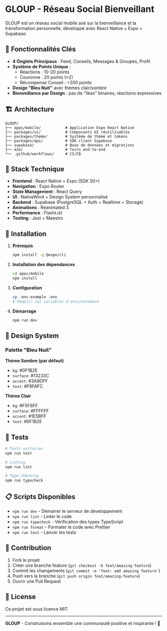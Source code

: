 # GLOUP - Réseau Social Bienveillant

GLOUP est un réseau social mobile axé sur la bienveillance et la transformation personnelle, développé avec React Native + Expo + Supabase.

## 🌟 Fonctionnalités Clés

- **4 Onglets Principaux** : Feed, Conseils, Messages & Groupes, Profil
- **Système de Points Unique** : 
  - Réactions : 10-20 points
  - Couronne : 20 points (×2)
  - Récompense Conseil : +200 points
- **Design "Bleu Nuit"** avec thèmes clair/sombre
- **Bienveillance par Design** : pas de "likes" binaires, réactions expressives

## 🏗️ Architecture

```
GLOUP/
├── apps/mobile/           # Application Expo React Native
├── packages/ui/           # Composants UI réutilisables
├── packages/theme/        # Système de thème et tokens
├── packages/api/          # SDK client Supabase
├── supabase/              # Base de données et migrations
├── e2e/                   # Tests end-to-end
└── .github/workflows/     # CI/CD
```

## 🚀 Stack Technique

- **Frontend** : React Native + Expo (SDK 50+)
- **Navigation** : Expo Router
- **State Management** : React Query
- **UI** : NativeWind + Design System personnalisé
- **Backend** : Supabase (PostgreSQL + Auth + Realtime + Storage)
- **Animations** : Reanimated 3
- **Performance** : FlashList
- **Testing** : Jest + Maestro

## 📱 Installation

1. **Prérequis**
   ```bash
   npm install -g @expo/cli
   ```

2. **Installation des dépendances**
   ```bash
   cd apps/mobile
   npm install
   ```

3. **Configuration**
   ```bash
   cp .env.example .env
   # Remplir les variables d'environnement
   ```

4. **Démarrage**
   ```bash
   npm run dev
   ```

## 🎨 Design System

### Palette "Bleu Nuit"

**Thème Sombre (par défaut)**
- `bg`: #0F1B2E
- `surface`: #13233C
- `accent`: #3A8DFF
- `text`: #F8FAFC

**Thème Clair**
- `bg`: #F5F8FF
- `surface`: #FFFFFF
- `accent`: #1E5BFF
- `text`: #0F1B2E

## 🧪 Tests

```bash
# Tests unitaires
npm run test

# Linting
npm run lint

# Type checking
npm run typecheck
```

## 📋 Scripts Disponibles

- `npm run dev` - Démarrer le serveur de développement
- `npm run lint` - Linter le code
- `npm run typecheck` - Vérification des types TypeScript
- `npm run format` - Formater le code avec Prettier
- `npm run test` - Lancer les tests

## 🤝 Contribution

1. Fork le projet
2. Créer une branche feature (`git checkout -b feat/amazing-feature`)
3. Commit les changements (`git commit -m 'feat: add amazing feature'`)
4. Push vers la branche (`git push origin feat/amazing-feature`)
5. Ouvrir une Pull Request

## 📄 License

Ce projet est sous licence MIT.

---

**GLOUP** - Construisons ensemble une communauté positive et inspirante ! 🌟